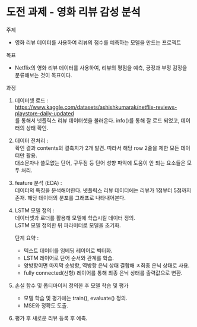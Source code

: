 # 도전 과제 - 영화 리뷰 감성 분석  

주제  

- 영화 리뷰 데이터를 사용하여 리뷰의 점수를 예측하는 모델을 만드는 프로젝트  

목표  

- Netflix의 영화 리뷰 데이터를 사용하여, 리뷰의 평점을 예측, 긍정과 부정 감정을 분류해보는 것이 목표이다.

과정  

1. 데이터셋 로드 :  
https://www.kaggle.com/datasets/ashishkumarak/netflix-reviews-playstore-daily-updated  
를 통해서 넷플릭스 리뷰 데이터셋을 불러온다. info()를 통해 잘 로드 되었고, 데이터의 상태 확인.  

2. 데이터 전처리 :  
확인 결과 contents의 결측치가 2개 발견. 따라서 해당 row 2줄을 제한 모든 데이터만 활용.  
대소문자나 쓸모없는 단어, 구두점 등 단어 성향 파악에 도움이 안 되는 요소들은 모두 처리.  

3. feature 분석 (EDA) :  
데이터의 특징을 분석해야한다. 넷플릭스 리뷰 데이터에는 리뷰가 1점부터 5점까지 존재. 해당 데이터의 분포를 그래프로 나타내어본다.

4. LSTM 모델 정의 :  
데이터셋과 로더를 활용해 모델에 학습시킬 데이터 정의.  
LSTM 모델 정의한 뒤 파라미터로 모델을 초기화.  

    단계 요약 :  
    - 텍스트 데이터를 임베딩 레이어로 벡터화.  
    - LSTM 레이어로 단어 순서와 관계를 학습.  
    - 양방향이면 마지막 순방향, 역방향 은닉 상태 결합해 ㅊ최종 은닉 상태로 사용.  
    - fully connected(선형) 레이어를 통해 최종 은닉 상태를 출력값으로 변환.  

5. 손실 함수 및 옵티마이저 정의한 후 모델 학습 및 평가

    - 모델 학습 및 평가에는 train(), evaluate() 정의.
    - MSE와 정확도 도출.

6. 평가 후 새로운 리뷰 등록 후 예측.